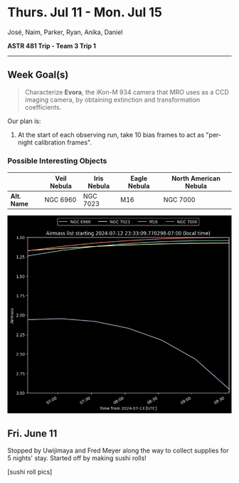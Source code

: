 # Thurs. Jul 11 - Mon. Jul 15

José, Naim, Parker, Ryan, Anika, Daniel

**ASTR 481 Trip - Team 3 Trip 1**

---

## Week Goal(s)

> Characterize **Evora**, the iKon-M 934 camera that MRO uses as a CCD imaging camera, by obtaining extinction and transformation coefficients.

Our plan is:
1. At the start of each observing run, take 10 bias frames to act as "per-night calibration frames".

### Possible Interesting Objects

|               | Veil Nebula | Iris Nebula | **Eagle Nebula** | **North American Nebula** |
| ------------- | ----------- | ----------- | ---------------- | ------------------------- |
| **Alt. Name** | NGC 6960    | NGC 7023    | M16              | NGC 7000                  |

![](images/trip1-poi.png)


## Fri. June 11

Stopped by Uwijimaya and Fred Meyer along the way to collect supplies for 5 nights' stay. Started off by making sushi rolls!

[sushi roll pics]
